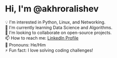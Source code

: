 # Hi, I'm @akhroralishev  
💡 I'm interested in Python, Linux, and Networking.  
🌱 I'm currently learning Data Science and Algorithms.  
👯 I'm looking to collaborate on open-source projects.  
📫 How to reach me: [LinkedIn Profile](https://www.linkedin.com/in/axror-alishev-745042254)  
🔭 Pronouns: He/Him  
⚡ Fun fact: I love solving coding challenges!  
